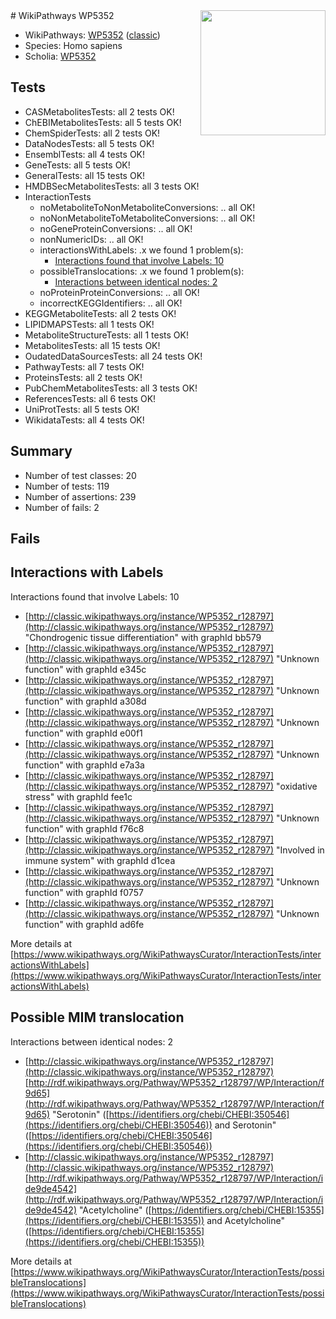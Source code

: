 <img style="float: right; width: 200px" src="https://upload.wikimedia.org/wikipedia/commons/thumb/8/83/Wplogo_with_text_500.png/640px-Wplogo_with_text_500.png" />
# WikiPathways WP5352

* WikiPathways: [WP5352](https://wikipathways.org/pathways/WP5352) ([classic](https://classic.wikipathways.org/instance/WP5352))
* Species: Homo sapiens
* Scholia: [WP5352](https://scholia.toolforge.org/wikipathways/WP5352)
## Tests
* CASMetabolitesTests: all 2 tests OK!
* ChEBIMetabolitesTests: all 5 tests OK!
* ChemSpiderTests: all 2 tests OK!
* DataNodesTests: all 5 tests OK!
* EnsemblTests: all 4 tests OK!
* GeneTests: all 5 tests OK!
* GeneralTests: all 15 tests OK!
* HMDBSecMetabolitesTests: all 3 tests OK!
* InteractionTests
    * noMetaboliteToNonMetaboliteConversions: .. all OK!
    * noNonMetaboliteToMetaboliteConversions: .. all OK!
    * noGeneProteinConversions: .. all OK!
    * nonNumericIDs: .. all OK!
    * interactionsWithLabels: .x we found 1 problem(s):
        * [Interactions found that involve Labels: 10](#fe97a8b8)
    * possibleTranslocations: .x we found 1 problem(s):
        * [Interactions between identical nodes: 2](#1c118207)
    * noProteinProteinConversions: .. all OK!
    * incorrectKEGGIdentifiers: .. all OK!
* KEGGMetaboliteTests: all 2 tests OK!
* LIPIDMAPSTests: all 1 tests OK!
* MetaboliteStructureTests: all 1 tests OK!
* MetabolitesTests: all 15 tests OK!
* OudatedDataSourcesTests: all 24 tests OK!
* PathwayTests: all 7 tests OK!
* ProteinsTests: all 2 tests OK!
* PubChemMetabolitesTests: all 3 tests OK!
* ReferencesTests: all 6 tests OK!
* UniProtTests: all 5 tests OK!
* WikidataTests: all 4 tests OK!


## Summary

* Number of test classes: 20
* Number of tests: 119
* Number of assertions: 239
* Number of fails: 2

## Fails

<a name="fe97a8b8" />

## Interactions with Labels

Interactions found that involve Labels: 10

* [http://classic.wikipathways.org/instance/WP5352_r128797](http://classic.wikipathways.org/instance/WP5352_r128797) "Chondrogenic tissue 
differentiation" with graphId bb579
* [http://classic.wikipathways.org/instance/WP5352_r128797](http://classic.wikipathways.org/instance/WP5352_r128797) "Unknown function" with graphId e345c
* [http://classic.wikipathways.org/instance/WP5352_r128797](http://classic.wikipathways.org/instance/WP5352_r128797) "Unknown function" with graphId a308d
* [http://classic.wikipathways.org/instance/WP5352_r128797](http://classic.wikipathways.org/instance/WP5352_r128797) "Unknown function" with graphId e00f1
* [http://classic.wikipathways.org/instance/WP5352_r128797](http://classic.wikipathways.org/instance/WP5352_r128797) "Unknown function" with graphId e7a3a
* [http://classic.wikipathways.org/instance/WP5352_r128797](http://classic.wikipathways.org/instance/WP5352_r128797) "oxidative
stress" with graphId fee1c
* [http://classic.wikipathways.org/instance/WP5352_r128797](http://classic.wikipathways.org/instance/WP5352_r128797) "Unknown function" with graphId f76c8
* [http://classic.wikipathways.org/instance/WP5352_r128797](http://classic.wikipathways.org/instance/WP5352_r128797) "Involved in
immune system" with graphId d1cea
* [http://classic.wikipathways.org/instance/WP5352_r128797](http://classic.wikipathways.org/instance/WP5352_r128797) "Unknown function" with graphId f0757
* [http://classic.wikipathways.org/instance/WP5352_r128797](http://classic.wikipathways.org/instance/WP5352_r128797) "Unknown function" with graphId ad6fe


More details at [https://www.wikipathways.org/WikiPathwaysCurator/InteractionTests/interactionsWithLabels](https://www.wikipathways.org/WikiPathwaysCurator/InteractionTests/interactionsWithLabels)

<a name="1c118207" />

## Possible MIM translocation

Interactions between identical nodes: 2

* [http://classic.wikipathways.org/instance/WP5352_r128797](http://classic.wikipathways.org/instance/WP5352_r128797) [http://rdf.wikipathways.org/Pathway/WP5352_r128797/WP/Interaction/f9d65](http://rdf.wikipathways.org/Pathway/WP5352_r128797/WP/Interaction/f9d65) "Serotonin" ([https://identifiers.org/chebi/CHEBI:350546](https://identifiers.org/chebi/CHEBI:350546)) and 
Serotonin" ([https://identifiers.org/chebi/CHEBI:350546](https://identifiers.org/chebi/CHEBI:350546))
* [http://classic.wikipathways.org/instance/WP5352_r128797](http://classic.wikipathways.org/instance/WP5352_r128797) [http://rdf.wikipathways.org/Pathway/WP5352_r128797/WP/Interaction/ide9de4542](http://rdf.wikipathways.org/Pathway/WP5352_r128797/WP/Interaction/ide9de4542) "Acetylcholine" ([https://identifiers.org/chebi/CHEBI:15355](https://identifiers.org/chebi/CHEBI:15355)) and 
Acetylcholine" ([https://identifiers.org/chebi/CHEBI:15355](https://identifiers.org/chebi/CHEBI:15355))


More details at [https://www.wikipathways.org/WikiPathwaysCurator/InteractionTests/possibleTranslocations](https://www.wikipathways.org/WikiPathwaysCurator/InteractionTests/possibleTranslocations)

